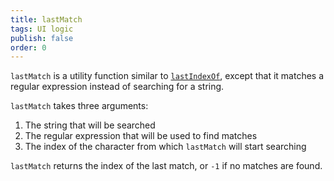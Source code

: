 ```yaml
---
title: lastMatch
tags: UI logic
publish: false
order: 0
---
```


`lastMatch` is a utility function similar to [`lastIndexOf`](https://developer.mozilla.org/en-US/docs/Web/JavaScript/Reference/Global_Objects/String/lastIndexOf), except that it matches a regular expression instead of searching for a string.

`lastMatch` takes three arguments:
1. The string that will be searched
1. The regular expression that will be used to find matches
1. The index of the character from which `lastMatch` will start searching

`lastMatch` returns the index of the last match, or `-1` if no matches are found.
